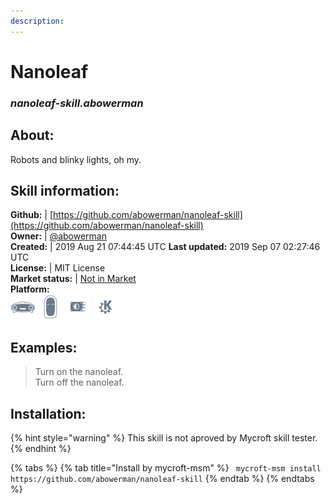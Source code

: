 ```yaml
---
description: 
---
```


# Nanoleaf  
### _nanoleaf-skill.abowerman_  
## About:  
Robots and blinky lights, oh my.

## Skill information:  
**Github:** | [https://github.com/abowerman/nanoleaf-skill](https://github.com/abowerman/nanoleaf-skill)  
**Owner:** | [@abowerman](https://github.com/abowerman)  
**Created:** | 2019 Aug 21 07:44:45 UTC  **Last updated:** 2019 Sep 07 02:27:46 UTC  
**License:** | MIT License  
**Market status:** | [Not in Market](https://market.mycroft.ai/skill/)  
**Platform:**  
 ![Mark I](../.gitbook/assets/mark-1-icon.png)  ![Mark II](../.gitbook/assets/mark-2-icon.png)  ![Picroft](../.gitbook/assets/picroft-icon.png)  ![plasmoid](../.gitbook/assets/kde.png)   
## Examples:  
> Turn on the nanoleaf.  
> Turn off the nanoleaf.  
  
## Installation:  
{% hint style="warning" %}
This skill is not aproved by Mycroft skill tester.
{% endhint %}
    
{% tabs %}
{% tab title="Install by mycroft-msm" %}
``` mycroft-msm install https://github.com/abowerman/nanoleaf-skill```
{% endtab %}
  {% endtabs %}
  